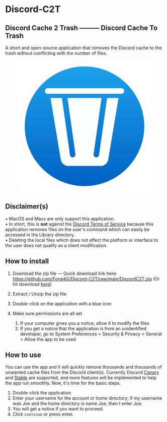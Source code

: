 # Discord-C2T
## Discord Cache 2 Trash ——— Discord Cache To Trash
A short and open-source application that removes the Discord cache to the trash without conflicting with the number of files.
<p align="center"> 
<img src="https://github.com/Forgi4G/Discord-C2T/blob/main/assets/Discord-C2T-Icon.png" alt="Discord C2T Icon" />
</p>

## Disclaimer(s)
• MacOS and Macs are only support this application.  
• In short, this is **not** against the [Discord Terms of Service](https://discord.com/terms) because this application removes files on the user's command which can easily be accessed in the Library directory.  
• Deleting the local files which does not affect the platform or interface to the user does not qualify as a client modification.

## How to install
1. Download the zip file — Quick download link here: https://github.com/Forgi4G/Discord-C2T/raw/main/DiscordC2T.zip (Or hit download [here](https://github.com/Forgi4G/Discord-C2T/blob/main/DiscordC2T.zip))

2. Extract / Unzip the zip file
3. Double-click on the application with a blue icon
4. Make sure permissions are all set
   1. If your computer gives you a notice, allow it to modify the files
   2. If you get a notice that the application is from an unidentified developer, go to System Preferences < Security & Privacy < General < Allow the app to be used

## How to use 
You can use the app and it will quickly remove thousands and thousands of unwanted cache files from the Discord client(s). Currently Discord [Canary](https://discordia.me/en/canary) and [Stable](https://discordia.me/en/stable) are supported, and more features will be implemented to help the app run smoothly. Now, it's time for the basic steps.

1. Double-click the application
2. Enter your username for the account or home directory; if my username was Joe and the home directory is name Joe, then I enter Joe.
3. You will get a notice if you want to proceed.
4. Click `continue` or press enter. 

